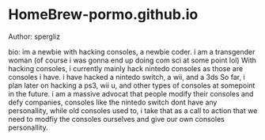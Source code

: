 # HomeBrew-pormo.github.io
Author: spergliz

bio: im a newbie with hacking consoles, a newbie coder. i am a transgender woman (of course i was gonna end up doing com sci at some point lol) With hacking consoles, i currently mainly hack nintedo consoles as those are consoles i have. i have hacked a nintedo switch, a wii, and a 3ds So far, i plan later on hacking a ps3, wii u, and other types of consoles at somepoint in the future. i am a massive advocat that people modify their consoles and defy companies, consoles like the nintedo switch dont have any personallity, while old consoles used to, i take that as a call to action that we need to modfiy the consoles ourselves and give our own consoles personallity. 


